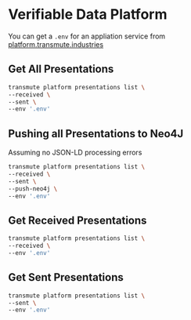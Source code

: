 # Verifiable Data Platform

You can get a `.env` for an appliation service 
from [platform.transmute.industries](https://platform.transmute.industries)

## Get All Presentations

```sh
transmute platform presentations list \
--received \
--sent \
--env '.env'
```


## Pushing all Presentations to Neo4J

Assuming no JSON-LD processing errors

```sh
transmute platform presentations list \
--received \
--sent \
--push-neo4j \
--env '.env'
```

## Get Received Presentations

```sh
transmute platform presentations list \
--received \
--env '.env'
```

## Get Sent Presentations

```sh
transmute platform presentations list \
--sent \
--env '.env'
```
